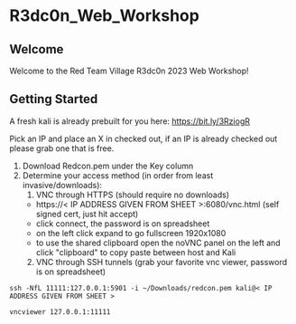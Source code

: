 # R3dc0n_Web_Workshop

## Welcome

Welcome to the Red Team Village R3dc0n 2023 Web Workshop!

## Getting Started

A fresh kali is already prebuilt for you here: <https://bit.ly/3RziogR>

Pick an IP and place an X in checked out, if an IP is already checked out please grab one that is free. 

1. Download Redcon.pem under the Key column
2. Determine your access method (in order from least invasive/downloads):
    1. VNC through HTTPS (should require no downloads)
    -  https://< IP ADDRESS GIVEN FROM SHEET >:6080/vnc.html  (self signed cert, just hit accept) 
    -  click connect, the password is on spreadsheet 
    -  on the left click expand to go fullscreen 1920x1080 
    -  to use the shared clipboard open the noVNC panel on the left and click "clipboard" to copy paste between host and Kali
    2. VNC through SSH tunnels (grab your favorite vnc viewer, password is on spreadsheet)
```
ssh -NfL 11111:127.0.0.1:5901 -i ~/Downloads/redcon.pem kali@< IP ADDRESS GIVEN FROM SHEET >

vncviewer 127.0.0.1:11111
```
  

